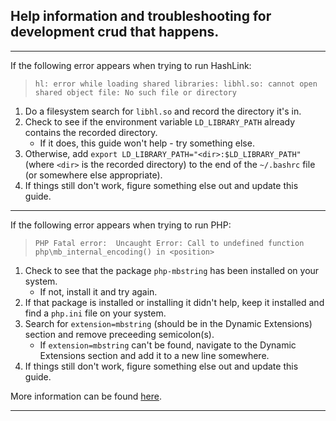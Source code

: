 ## Help information and troubleshooting for development crud that happens.
---

If the following error appears when trying to run HashLink:

> `hl: error while loading shared libraries: libhl.so: cannot open shared object file: No such file or directory`

1. Do a filesystem search for `libhl.so` and record the directory it's in.
1. Check to see if the environment variable `LD_LIBRARY_PATH` already contains the recorded directory.
    - If it does, this guide won't help - try something else.
1. Otherwise, add `export LD_LIBRARY_PATH="<dir>:$LD_LIBRARY_PATH"` (where `<dir>` is the recorded directory) to the end of the `~/.bashrc` file (or somewhere else appropriate).
1. If things still don't work, figure something else out and update this guide.

---

If the following error appears when trying to run PHP:

> `PHP Fatal error:  Uncaught Error: Call to undefined function php\mb_internal_encoding() in <position>`

1. Check to see that the package `php-mbstring` has been installed on your system.
    - If not, install it and try again.
1. If that package is installed or installing it didn't help, keep it installed and find a `php.ini` file on your system.
1. Search for `extension=mbstring` (should be in the Dynamic Extensions) section and remove preceeding semicolon(s).
    - If `extension=mbstring` can't be found, navigate to the Dynamic Extensions section and add it to a new line somewhere.
1. If things still don't work, figure something else out and update this guide.

More information can be found [here](https://stackoverflow.com/questions/1216274/unable-to-call-the-built-in-mb-internal-encoding-method).

---
